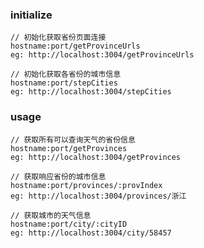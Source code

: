 ### initialize
    // 初始化获取省份页面连接
    hostname:port/getProvinceUrls
    eg: http://localhost:3004/getProvinceUrls

    // 初始化获取各省份的城市信息
    hostname:port/stepCities
    eg: http://localhost:3004/stepCities
### usage
    // 获取所有可以查询天气的省份信息
    hostname:port/getProvinces
    eg: http://localhost:3004/getProvinces

    // 获取响应省份的城市信息
    hostname:port/provinces/:provIndex
    eg: http://localhost:3004/provinces/浙江
    
    // 获取城市的天气信息
    hostname:port/city/:cityID
    eg: http://localhost:3004/city/58457